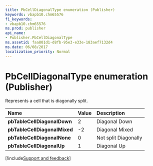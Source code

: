 ```yaml
---
title: PbCellDiagonalType enumeration (Publisher)
keywords: vbapb10.chm65576
f1_keywords:
- vbapb10.chm65576
ms.prod: publisher
api_name:
- Publisher.PbCellDiagonalType
ms.assetid: faa801d1-d8fb-95e3-e33e-183aef7132d4
ms.date: 06/08/2017
localization_priority: Normal
---
```



# PbCellDiagonalType enumeration (Publisher)

Represents a cell that is diagonally split.



|Name|Value|Description|
|:-----|:-----|:-----|
| **pbTableCellDiagonalDown**|2|Diagonal Down|
| **pbTableCellDiagonalMixed**|-2|Diagonal Mixed|
| **pbTableCellDiagonalNone**|0|Not split Diagonally|
| **pbTableCellDiagonalUp**|1|Diagonal Up|

[!include[Support and feedback](~/includes/feedback-boilerplate.md)]